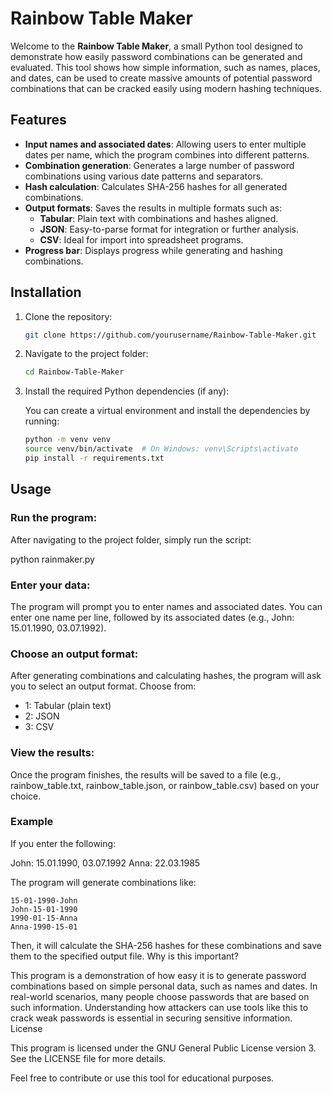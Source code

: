 # Rainbow Table Maker

Welcome to the **Rainbow Table Maker**, a small Python tool designed to demonstrate how easily password combinations can be generated and evaluated. This tool shows how simple information, such as names, places, and dates, can be used to create massive amounts of potential password combinations that can be cracked easily using modern hashing techniques.

## Features

- **Input names and associated dates**: Allowing users to enter multiple dates per name, which the program combines into different patterns.
- **Combination generation**: Generates a large number of password combinations using various date patterns and separators.
- **Hash calculation**: Calculates SHA-256 hashes for all generated combinations.
- **Output formats**: Saves the results in multiple formats such as:
  - **Tabular**: Plain text with combinations and hashes aligned.
  - **JSON**: Easy-to-parse format for integration or further analysis.
  - **CSV**: Ideal for import into spreadsheet programs.
- **Progress bar**: Displays progress while generating and hashing combinations.
  
## Installation

1. Clone the repository:

   ```bash
   git clone https://github.com/yourusername/Rainbow-Table-Maker.git
   ```

2. Navigate to the project folder:

    ```bash
    cd Rainbow-Table-Maker
    ```

3. Install the required Python dependencies (if any):

    You can create a virtual environment and install the dependencies by running:
    ```bash
    python -m venv venv
    source venv/bin/activate  # On Windows: venv\Scripts\activate
    pip install -r requirements.txt
    ```

## Usage

### Run the program:

After navigating to the project folder, simply run the script:

python rainmaker.py

### Enter your data:

The program will prompt you to enter names and associated dates. You can enter one name per line, followed by its associated dates (e.g., John: 15.01.1990, 03.07.1992).

### Choose an output format:

After generating combinations and calculating hashes, the program will ask you to select an output format. Choose from:
- 1: Tabular (plain text)
- 2: JSON
- 3: CSV

### View the results:

Once the program finishes, the results will be saved to a file (e.g., rainbow_table.txt, rainbow_table.json, or rainbow_table.csv) based on your choice.

### Example

If you enter the following:

John: 15.01.1990, 03.07.1992
Anna: 22.03.1985

The program will generate combinations like:

    15-01-1990-John
    John-15-01-1990
    1990-01-15-Anna
    Anna-1990-15-01

Then, it will calculate the SHA-256 hashes for these combinations and save them to the specified output file.
Why is this important?

This program is a demonstration of how easy it is to generate password combinations based on simple personal data, such as names and dates. In real-world scenarios, many people choose passwords that are based on such information. Understanding how attackers can use tools like this to crack weak passwords is essential in securing sensitive information.
License

This program is licensed under the GNU General Public License version 3. See the LICENSE file for more details.

Feel free to contribute or use this tool for educational purposes. 